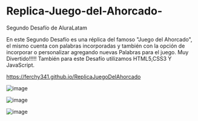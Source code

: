 # Replica-Juego-del-Ahorcado-
Segundo Desafío de AluraLatam

En este Segundo Desafío es una réplica del famoso "Juego del Ahorcado", el mismo cuenta con palabras incorporadas y también con la opción de incorporar o personalizar
agregando nuevas Palabras para el juego. Muy Divertido!!!!! También para este Desafío utilizamos HTML5,CSS3 Y JavaScript. 


https://ferchy341.github.io/ReplicaJuegoDelAhorcado



![image](https://user-images.githubusercontent.com/106987139/194193177-ebd429ad-db0a-4f19-91f0-2196cfe73840.png)




![image](https://user-images.githubusercontent.com/106987139/194194503-b65c64f2-cdb1-4d90-b356-8fc36d78e4a9.png)




![image](https://user-images.githubusercontent.com/106987139/194193383-9a19ad3b-9144-45ee-a846-afac0a9a376c.png)


